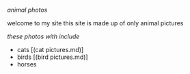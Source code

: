 _animal photos_

welcome to my site
this site is made up of only animal pictures

_these photos with include_

- cats  [(cat pictures.md)]
- birds [(bird pictures.md)]
- horses
